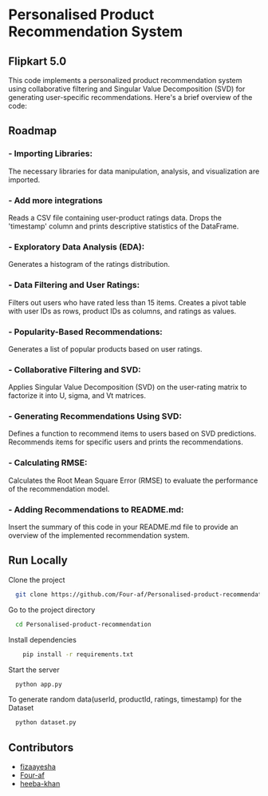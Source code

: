 # Personalised Product Recommendation System
## Flipkart 5.0
This code implements a personalized product recommendation system using collaborative filtering and Singular Value Decomposition (SVD) for generating user-specific recommendations. Here's a brief overview of the code:

## Roadmap

### - Importing Libraries:
The necessary libraries for data manipulation, analysis, and visualization are imported.

### - Add more integrations
Reads a CSV file containing user-product ratings data.
Drops the 'timestamp' column and prints descriptive statistics of the DataFrame.

### - Exploratory Data Analysis (EDA):
Generates a histogram of the ratings distribution.

### - Data Filtering and User Ratings:
Filters out users who have rated less than 15 items.
Creates a pivot table with user IDs as rows, product IDs as columns, and ratings as values.

### - Popularity-Based Recommendations:
Generates a list of popular products based on user ratings.

### - Collaborative Filtering and SVD:
Applies Singular Value Decomposition (SVD) on the user-rating matrix to factorize it into U, sigma, and Vt matrices.

### - Generating Recommendations Using SVD:
Defines a function to recommend items to users based on SVD predictions.
Recommends items for specific users and prints the recommendations.

### - Calculating RMSE:
Calculates the Root Mean Square Error (RMSE) to evaluate the performance of the recommendation model.

### - Adding Recommendations to README.md:
Insert the summary of this code in your README.md file to provide an overview of the implemented recommendation system.
## Run Locally

Clone the project

```bash
  git clone https://github.com/Four-af/Personalised-product-recommendation.git
```

Go to the project directory

```bash
  cd Personalised-product-recommendation
```

Install dependencies

```bash
    pip install -r requirements.txt
```

Start the server

```bash
  python app.py
```
To generate random data(userId, productId, ratings, timestamp) for the Dataset

```bash
  python dataset.py
```



## Contributors

- [fizaayesha](https://github.com/fizaayesha)
- [Four-af](https://github.com/Four-af/)
- [heeba-khan](https://github.com/heeba-khan)